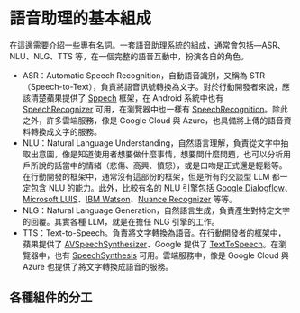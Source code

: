 # 語音助理的基本組成

在這邊需要介紹一些專有名詞。一套語音助理系統的組成，通常會包括—ASR、NLU、NLG、TTS 等，在一個完整的語音互動中，扮演各自的角色。

- ASR：Automatic Speech Recognition，自動語音識別，又稱為 STR （Speech-to-Text），負責將語音訊號轉換為文字。對於行動開發者來說，應該清楚蘋果提供了 [Sppech](https://developer.apple.com/documentation/speech) 框架，在 Android 系統中也有 [SpeechRecognizer](https://developer.android.com/reference/android/speech/SpeechRecognizer) 可用，在瀏覽器中也一樣有 [SpeechRecognition](https://developer.mozilla.org/en-US/docs/Web/API/SpeechRecognition)。除此之外，許多雲端服務，像是 Google Cloud 與 Azure，也具備將上傳的語音資料轉換成文字的服務。
- NLU：Natural Language Understanding，自然語言理解，負責從文字中抽取出意圖，像是知道使用者想要做什麼事情，想要問什麼問題，也可以分析用戶所說的話當中的情緒（悲傷、高興、憤怒），或是口吻是正式還是輕鬆等。在行動開發的框架中，通常沒有這部份的框架，但是所有的交談型 LLM 都一定包含 NLU 的能力。此外，比較有名的 NLU 引擎包括 [Google Dialogflow](https://cloud.google.com/dialogflow/docs/)、[Microsoft LUIS](https://learn.microsoft.com/en-us/azure/ai-services/luis/)、[IBM Watson](https://www.ibm.com/products/natural-language-understanding)、[Nuance Recognizer](https://www.nuance.com/omni-channel-customer-engagement/contact-center-ai/nuance-recognizer.html) 等等。
- NLG：Natural Language Generation，自然語言生成，負責產生對特定文字的回覆。其實各種 LLM，就是在擔任 NLG 引擎的工作。
- TTS：Text-to-Speech。負責將文字轉換為語音。在行動開發者的框架中，蘋果提供了 [AVSpeechSynthesizer](https://developer.apple.com/documentation/avfoundation/avspeechsynthesizer)、Google 提供了 [TextToSpeech](https://developer.android.com/reference/android/speech/tts/TextToSpeech)。在瀏覽器中，也有 [SpeechSynthesis](https://developer.mozilla.org/en-US/docs/Web/API/SpeechSynthesis) 可用。雲端服務中，像是 Google Cloud 與 Azure 也提供了將文字轉換成語音的服務。

## 各種組件的分工

